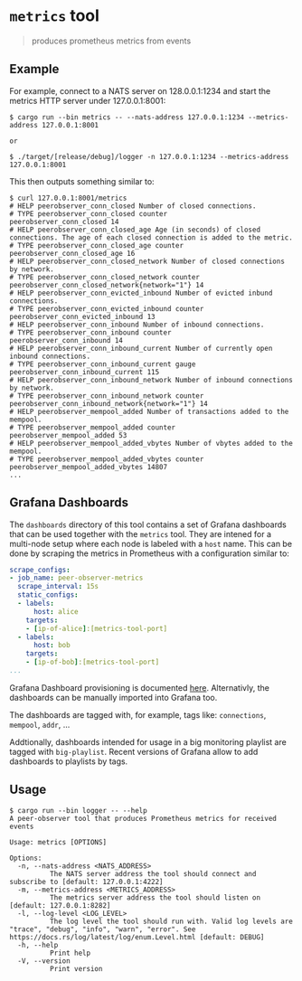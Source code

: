 # `metrics` tool

> produces prometheus metrics from events

## Example

For example, connect to a NATS server on 128.0.0.1:1234 and start the metrics HTTP server under 127.0.0.1:8001:

```
$ cargo run --bin metrics -- --nats-address 127.0.0.1:1234 --metrics-address 127.0.0.1:8001

or

$ ./target/[release/debug]/logger -n 127.0.0.1:1234 --metrics-address 127.0.0.1:8001
```

This then outputs something similar to:

```
$ curl 127.0.0.1:8001/metrics
# HELP peerobserver_conn_closed Number of closed connections.
# TYPE peerobserver_conn_closed counter
peerobserver_conn_closed 14
# HELP peerobserver_conn_closed_age Age (in seconds) of closed connections. The age of each closed connection is added to the metric.
# TYPE peerobserver_conn_closed_age counter
peerobserver_conn_closed_age 16
# HELP peerobserver_conn_closed_network Number of closed connections by network.
# TYPE peerobserver_conn_closed_network counter
peerobserver_conn_closed_network{network="1"} 14
# HELP peerobserver_conn_evicted_inbound Number of evicted inbund connections.
# TYPE peerobserver_conn_evicted_inbound counter
peerobserver_conn_evicted_inbound 13
# HELP peerobserver_conn_inbound Number of inbound connections.
# TYPE peerobserver_conn_inbound counter
peerobserver_conn_inbound 14
# HELP peerobserver_conn_inbound_current Number of currently open inbound connections.
# TYPE peerobserver_conn_inbound_current gauge
peerobserver_conn_inbound_current 115
# HELP peerobserver_conn_inbound_network Number of inbound connections by network.
# TYPE peerobserver_conn_inbound_network counter
peerobserver_conn_inbound_network{network="1"} 14
# HELP peerobserver_mempool_added Number of transactions added to the mempool.
# TYPE peerobserver_mempool_added counter
peerobserver_mempool_added 53
# HELP peerobserver_mempool_added_vbytes Number of vbytes added to the mempool.
# TYPE peerobserver_mempool_added_vbytes counter
peerobserver_mempool_added_vbytes 14807
...
```

## Grafana Dashboards

The `dashboards` directory of this tool contains a set of Grafana dashboards that can
be used together with the `metrics` tool. They are intened for a multi-node setup where
each node is labeled with a `host` name. This can be done by scraping the metrics in
Prometheus with a configuration similar to:

```yaml
scrape_configs:
- job_name: peer-observer-metrics
  scrape_interval: 15s
  static_configs:
  - labels:
      host: alice
    targets:
    - [ip-of-alice]:[metrics-tool-port]
  - labels:
      host: bob
    targets:
    - [ip-of-bob]:[metrics-tool-port]
...
```

Grafana Dashboard provisioning is documented [here](https://grafana.com/docs/grafana/latest/administration/provisioning/#dashboards).
Alternativly, the dashboards can be manually imported into Grafana too.

The dashboards are tagged with, for example, tags like: `connections`, `mempool`, `addr`, ...

Addtionally, dashboards intended for usage in a big monitoring playlist are tagged with `big-playlist`.
Recent versions of Grafana allow to add dashboards to playlists by tags.

## Usage

```
$ cargo run --bin logger -- --help
A peer-observer tool that produces Prometheus metrics for received events

Usage: metrics [OPTIONS]

Options:
  -n, --nats-address <NATS_ADDRESS>
          The NATS server address the tool should connect and subscribe to [default: 127.0.0.1:4222]
  -m, --metrics-address <METRICS_ADDRESS>
          The metrics server address the tool should listen on [default: 127.0.0.1:8282]
  -l, --log-level <LOG_LEVEL>
          The log level the tool should run with. Valid log levels are "trace", "debug", "info", "warn", "error". See https://docs.rs/log/latest/log/enum.Level.html [default: DEBUG]
  -h, --help
          Print help
  -V, --version
          Print version
```
